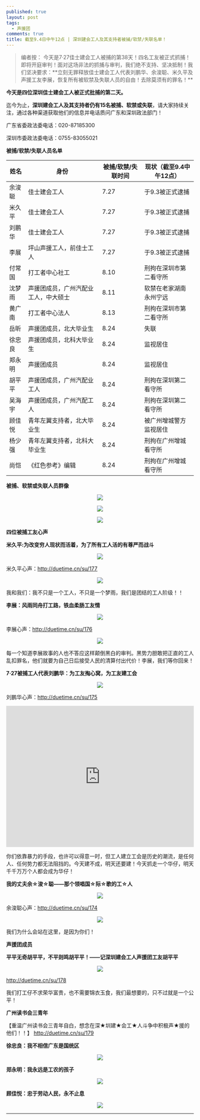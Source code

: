 ```yaml
---
published: true
layout: post
tags:
  - 声援团
comments: true
title: 截至9.4日中午12点 | 深圳建会工人及其支持者被捕/软禁/失联名单！
---
```


<blockquote>
编者按：
今天是7·27佳士建会工人被捕的第38天！四名工友被正式抓捕！即将开庭审判！面对这场非法的抓捕与审判，我们绝不支持、坚决抵制！我们坚决要求：**立刻无罪释放佳士建会工人代表刘鹏华、余浚聪、米久平及声援工友李展，恢复所有被软禁及失联人员的自由！去除莫须有的罪名！**
</blockquote>


**今天是四位深圳佳士建会工人被正式批捕的第二天。**

迄今为止，**深圳建会工人及其支持者仍有15名被捕、软禁或失联**，请大家持续关注，通过各种渠道获取他们的信息并电话质问广东和深圳政法部门！

广东省委政法委电话：020-87185300 

深圳市委政法委电话：0755-83055021

**被捕/软禁/失联人员名单**

姓名 | 身份 | 被捕/软禁/失联时间 | 现状（截至9.4中午12点）
------------ | ------------- | ------------- | -------------
余浚聪  | 佳士建会工人	|  7.27	 | 于9.3被正式逮捕
米久平	| 佳士建会工人  |  7.27	 | 于9.3被正式逮捕
刘鹏华	| 佳士建会工人  |  7.27	 | 于9.3被正式逮捕
李展  | 	坪山声援工人，前佳士工人  | 	7.27  | 	于9.3被正式逮捕
付常国 | 打工者中心社工  |  8.10	 | 刑拘在深圳市第二看守所
沈梦雨 | 声援团成员，广州汽配业工人，中大硕士  |  8.11	 | 软禁在老家湖南永州宁远
黄广南 | 打工者中心法人 | 8.13 | 刑拘在深圳市第二看守所
岳昕 | 声援团成员，北大毕业生 |	8.24	 | 失联
徐忠良 | 声援团成员，北科大毕业生 | 8.24	| 监视居住
郑永明	| 声援团成员 | 8.24	| 监视居住
胡平平 | 声援团成员，广州汽配业工人 |  8.24	| 刑拘在深圳第二看守所
吴海宇 | 声援团成员，广州汽配工人 | 8.24	| 刑拘在深圳第二看守所
顾佳悦 | 青年左翼支持者，北大毕业生	| 8.24 | 被广州增城警方监视居住
杨少强 | 青年左翼支持者，北科大毕业生 | 8.24	| 刑拘在广州增城看守所
尚恺 | 《红色参考》编辑	| 8.24 | 刑拘在广州增城看守所

**被捕、软禁或失联人员群像**


<p align="center"> <img src="https://ww3.sinaimg.cn/large/005YhI8igy1fuxhvrw4m8j30hs0s01kx"> </p>

<p align="center"> <img src="https://ww1.sinaimg.cn/large/005YhI8igy1fuxhxijew4j30hs0s0ayj"> </p>

<p align="center"> <img src="https://ww2.sinaimg.cn/large/005YhI8igy1fuxhy2edp3j30hs0s0asd"> </p>





**四位被捕工友心声**


**米久平:为改变穷人现状而活着，为了所有工人活的有尊严而战斗**
<p align="center"> <img src="https://photo.ishield.cn/pic/5b8e2cdd9dc6d611829f76a4"> </p>

米久平心声：http://duetime.cn/su/177

<p align="center"> <img src="https://photo.ishield.cn/pic/5b8e36239dc6d611829f76d2"> </p>

我和我们：我不只是一个工人，不只是一个梦雨，我们是团结的工人阶级！！


**李展：风雨同舟打工路，铁血柔肠工友情**

<p align="center"> <img src="https://photo.ishield.cn/pic/5b8e37a09dc6d611829f76d5"> </p>

李展心声：http://duetime.cn/su/176

<p align="center"> <img src="https://photo.ishield.cn/pic/5b8e37fd9dc6d611829f76d6"> </p>

每一个知道李展故事的人也不答应这样颠倒黑白的审判。黑势力胆敢把正直的工人乱扣罪名，他们就要为自己日后接受人民的清算付出代价！李展，我们等你回来！



**7·27被捕工人代表刘鹏华：为工友掏心窝，为工友建工会**

<p align="center"> <img src="https://photo.ishield.cn/pic/5b8cb34a9dc6d611b60ee2e3"> </p>

刘鹏华心声：http://duetime.cn/su/175

<div style="width: 100%; height: 0px; position: relative; padding-bottom: 75.000%;"><iframe src="https://yun.52088cj.com/ty-3188-h5/81ff8f55a3034e450b5b" frameborder="0" width="100%" height="100%" allowfullscreen style="width: 100%; height: 100%; position: absolute;"></iframe></div>

你们依靠暴力的手段，也许可以得意一时，但工人建立工会是历史的潮流，是任何人、任何势力都无法阻挡的。今天建不成，明天还要建！今天抓走一个华仔，明天千千万万个人都会成为华仔！


**我的丈夫余☆浚☆聪——那个领唱国☆际☆歌的工☆人**

<p align="center"> <img src="https://photo.ishield.cn/pic/5b8e399f9dc6d611829f76db"> </p>

余浚聪心声：http://duetime.cn/su/174

<p align="center"> <img src="https://photo.ishield.cn/pic/5b8e39fc9dc6d611829f76dc"> </p>

我们为什么会站在这里，是因为你们！


**声援团成员**

**平平无奇胡平平，不平则鸣胡平平！——记深圳建会工人声援团工友胡平平**

<p align="center"> <img src="https://photo.ishield.cn/pic/5b8e3bca9dc6d611829f76dd"> </p>

http://duetime.cn/su/178

我们打工仔不求荣华富贵，也不需要锦衣玉食，我们最想要的，只不过就是一个公平！


**广州读书会三青年**

【重温广州读书会三青年自白，想念在深★圳建★会工★人斗争中积极声★援的他们！！】
http://duetime.cn/su/179

**徐忠良：我不相信广东是国统区**
<p align="center"> <img src="https://photo.ishield.cn/pic/5b8e53579dc6d611829f7707"> </p>
 
 **郑永明：我永远是工农的孩子**
<p align="center"> <img src="https://photo.ishield.cn/pic/5b8e51d89dc6d611829f7703"> </p>

**顾佳悦：忠于劳动人民，永不止息**
<p align="center"> <img src="https://photo.ishield.cn/pic/5b8e52179dc6d611829f7704"> </p>



------
